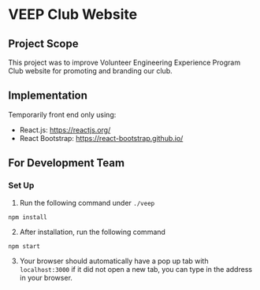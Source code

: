 # VEEP Club Website

## Project Scope

This project was to improve Volunteer Engineering Experience Program Club website for promoting and branding our club.

## Implementation

Temporarily front end only using:
* React.js: https://reactjs.org/
* React Bootstrap: https://react-bootstrap.github.io/

## For Development Team

### Set Up

1. Run the following command under `./veep`

`npm install`

2. After installation, run the following command

`npm start`

3. Your browser should automatically have a pop up tab with `localhost:3000` if it did not open a new tab, you can type in the address in your browser. 

